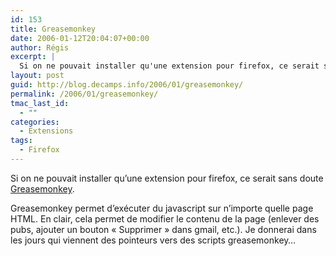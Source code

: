 ```yaml
---
id: 153
title: Greasemonkey
date: 2006-01-12T20:04:07+00:00
author: Régis
excerpt: |
  Si on ne pouvait installer qu'une extension pour firefox, ce serait sans doute <a href="http://greasemonkey.mozdev.org/">Greasemonkey</a>.
layout: post
guid: http://blog.decamps.info/2006/01/greasemonkey/
permalink: /2006/01/greasemonkey/
tmac_last_id:
  - ""
categories:
  - Extensions
tags:
  - Firefox
---
```

Si on ne pouvait installer qu&rsquo;une extension pour firefox, ce serait sans doute [Greasemonkey](http://greasemonkey.mozdev.org/).

Greasemonkey permet d&rsquo;exécuter du javascript sur n&rsquo;importe quelle page HTML. En clair, cela permet de modifier le contenu de la page (enlever des pubs, ajouter un bouton « Supprimer » dans gmail, etc.). Je donnerai dans les jours qui viennent des pointeurs vers des scripts greasemonkey&#8230;